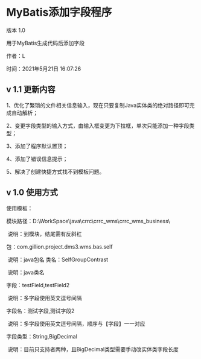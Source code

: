 # MyBatis添加字段程序
版本 1.0

用于MyBatis生成代码后添加字段

作者：L

时间：2021年5月21日 16:07:26



## v 1.1 更新内容

1、优化了繁琐的文件相关信息输入，现在只要复制Java实体类的绝对路径即可完成自动解析；

2、变更字段类型的输入方式，由输入框变更为下拉框，单次只能添加一种字段类型；

3、添加了程序默认置顶；

4、添加了错误信息提示；

5、解决了创建快捷方式找不到模板问题。





## v 1.0 使用方式

使用模板：

模块路径：D:\WorkSpace\java\crrc\crrc_wms\crrc_wms_business\

​	说明：到模块，结尾需有反斜杠

包：com.gillion.project.dms3.wms.bas.self

​	说明：java包名
类名：SelfGroupContrast

​	说明：java类名

字段：testField,testField2

​	说明：多字段使用英文逗号间隔

字段名：测试字段,测试字段2

​	说明：多字段使用英文逗号间隔，顺序与【字段】一一对应

字段类型：String,BigDecimal

​	说明：目前只支持者两种，且BigDecimal类型需要手动改实体类字段长度